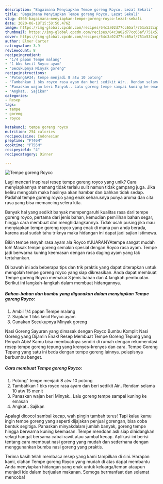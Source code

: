```yaml
---
description: "Bagaimana Menyiapkan Tempe goreng Royco, Lezat Sekali"
title: "Bagaimana Menyiapkan Tempe goreng Royco, Lezat Sekali"
slug: 4565-bagaimana-menyiapkan-tempe-goreng-royco-lezat-sekali
date: 2020-06-18T15:50:50.476Z
image: https://img-global.cpcdn.com/recipes/64c3a02d77cc65af/751x532cq70/tempe-goreng-royco-foto-resep-utama.jpg
thumbnail: https://img-global.cpcdn.com/recipes/64c3a02d77cc65af/751x532cq70/tempe-goreng-royco-foto-resep-utama.jpg
cover: https://img-global.cpcdn.com/recipes/64c3a02d77cc65af/751x532cq70/tempe-goreng-royco-foto-resep-utama.jpg
author: Elmer Carter
ratingvalue: 3.9
reviewcount: 8
recipeingredient:
- "1/4 papan Tempe malang"
- "1 bks kecil Royco ayam"
- "Secukupnya Minyak goreng"
recipeinstructions:
- "Potong&#34; tempe menjadi 8 atw 10 potong"
- "Tambahkan 1 bks royco rasa ayam dan beri sedikit Air.. Rendam selama 10 atw 15 menit"
- "Panaskan wajan beri Minyak.. Lalu goreng tempe sampai kuning ke emasan"
- "Angkat.. Sajikan"
categories:
- Resep
tags:
- tempe
- goreng
- royco

katakunci: tempe goreng royco 
nutrition: 254 calories
recipecuisine: Indonesian
preptime: "PT40M"
cooktime: "PT55M"
recipeyield: "4"
recipecategory: Dinner

---
```



![Tempe goreng Royco](https://img-global.cpcdn.com/recipes/64c3a02d77cc65af/751x532cq70/tempe-goreng-royco-foto-resep-utama.jpg)

Lagi mencari inspirasi resep tempe goreng royco yang unik? Cara menyiapkannya memang tidak terlalu sulit namun tidak gampang juga. Jika keliru mengolah maka hasilnya akan hambar dan bahkan tidak sedap. Padahal tempe goreng royco yang enak seharusnya punya aroma dan cita rasa yang bisa memancing selera kita.

Banyak hal yang sedikit banyak mempengaruhi kualitas rasa dari tempe goreng royco, pertama dari jenis bahan, kemudian pemilihan bahan segar, hingga cara membuat dan menghidangkannya. Tidak usah pusing jika mau menyiapkan tempe goreng royco yang enak di mana pun anda berada, karena asal sudah tahu triknya maka hidangan ini dapat jadi sajian istimewa.

Bikin tempe renyah rasa ayam ala Royco #JUARANYAtempe sangat mudah loh! Masak tempe goreng semakin spesial dengan Royco rasa ayam. Tempe jadi berwarna kuning keemasan dengan rasa daging ayam yang tak tertahankan.


Di bawah ini ada beberapa tips dan trik praktis yang dapat diterapkan untuk mengolah tempe goreng royco yang siap dikreasikan. Anda dapat membuat Tempe goreng Royco memakai 3 jenis bahan dan 4 langkah pembuatan. Berikut ini langkah-langkah dalam membuat hidangannya.

<!--inarticleads1-->

##### Bahan-bahan dan bumbu yang digunakan dalam menyiapkan Tempe goreng Royco:

1. Ambil 1/4 papan Tempe malang
1. Siapkan 1 bks kecil Royco ayam
1. Gunakan Secukupnya Minyak goreng


Nasi Goreng Sayuran yang dimasak dengan Royco Bumbu Komplit Nasi Goreng yang Dijamin Enak! Resep Membuat Tempe Goreng Tepung yang Renyah Abis! Kamu bisa membuatnya sendiri di rumah dengan rekomendasi resep tempe goreng tepung yang krenyes-krenyes dan cara. Tempe Goreng Tepung yang satu ini beda dengan tempe goreng lainnya. pelapisnya berbumbu banget. 

<!--inarticleads2-->

##### Cara membuat Tempe goreng Royco:

1. Potong&#34; tempe menjadi 8 atw 10 potong
1. Tambahkan 1 bks royco rasa ayam dan beri sedikit Air.. Rendam selama 10 atw 15 menit
1. Panaskan wajan beri Minyak.. Lalu goreng tempe sampai kuning ke emasan
1. Angkat.. Sajikan


Apalagi dicocol sambal kecap, wah pingin tambah terus! Tapi kalau kamu ingin tempe goreng yang seperti dijajakan penjual gorengan, bisa coba bentuk segitiga. Panaskan minyakdalam jumlah banyak, goreng tempe hingga berwarna kuning keemasan. Tempe mendoan asli siap dihidangkan selagi hangat bersama cabai rawit atau sambal kecap. Aplikasi ini berisi tentang cara membuat nasi goreng yang mudah dan sederhana dengan menggunankan bumbu nasi goreng yang praktis. 

Terima kasih telah membaca resep yang kami tampilkan di sini. Harapan kami, olahan Tempe goreng Royco yang mudah di atas dapat membantu Anda menyiapkan hidangan yang enak untuk keluarga/teman ataupun menjadi ide dalam berjualan makanan. Semoga bermanfaat dan selamat mencoba!
